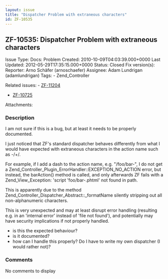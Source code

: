 ```yaml
---
layout: issue
title: "Dispatcher Problem with extraneous characters"
id: ZF-10535
---
```


ZF-10535: Dispatcher Problem with extraneous characters
-------------------------------------------------------

 Issue Type: Docs: Problem Created: 2010-10-09T04:03:39.000+0000 Last Updated: 2012-05-29T17:35:15.000+0000 Status: Closed Fix version(s): 
 Reporter:  Arno Schäfer (arnoschaefer)  Assignee:  Adam Lundrigan (adamlundrigan)  Tags: - Zend\_Controller
 
 Related issues: - [ZF-11204](/issues/browse/ZF-11204)
- [ZF-10725](/issues/browse/ZF-10725)
 
 Attachments: 
### Description

I am not sure if this is a bug, but at least it needs to be properly documented.

I just noticed that ZF's standard dispatcher behaves differently from what I would have expected with extraneous characters in the action name such as -/+/.

For example, if I add a dash to the action name, e.g. "/foo/bar-", I do not get a Zend\_Controller\_Plugin\_ErrorHandler::EXCEPTION\_NO\_ACTION error, but instead, the barAction() method is called, and only afterwards ZF fails with a Zend\_View\_Exception: 'script 'foo/bar-.phtml' not found in path.

This is apparently due to the method Zend\_Controller\_Dispatcher\_Abstract::\_formatName silently stripping out all non-alphanumeric characters.

This is very unexpected and may at least disrupt error handling (resulting e.g. in an 'internal error' instead of 'file not found'), and potentially may have security implications if not properly handled.

- is this the expected behaviour?
- is it documented?
- how can I handle this properly? Do I have to write my own dispatcher (I would rather not)?
 


 

### Comments

No comments to display